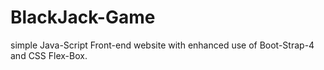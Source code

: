 # BlackJack-Game
simple Java-Script Front-end website with enhanced use of Boot-Strap-4 and CSS Flex-Box.  
